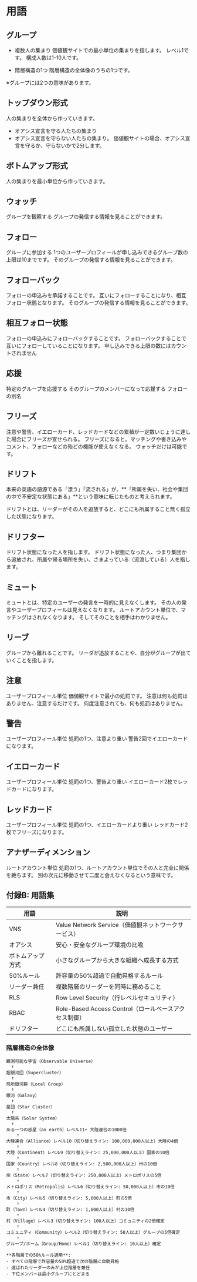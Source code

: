# 用語

## グループ
* 複数人の集まり
価値観サイトでの最小単位の集まりを指します。
レベル1です。
構成人数は1-10人です。

* 階層構造の1つ
階層構造の全体像のうちの1つです。

※グループには2つの意味があります。

## トップダウン形式
人の集まりを全体から作っていきます。

* オアシス宣言を守る人たちの集まり
* オアシス宣言を守らない人たちの集まり。
価値観サイトの場合、オアシス宣言を守るか、守らないかで2分します。

## ボトムアップ形式
人の集まりを最小単位から作っていきます。

## ウォッチ
グループを観察する
グループの発信する情報を見ることができます。

## フォロー
グループに参加する
1つのユーザープロフィールが申し込みできるグループ数の上限は10までです。
そのグループの発信する情報を見ることができます。

## フォローバック
フォローの申込みを承諾することです。
互いにフォローすることになり、相互フォロー状態となります。
そのグループの発信する情報を見ることができます。

## 相互フォロー状態
フォローの申込みにフォローバックすることです。
フォローバックすることで互いにフォローしていることになります。
申し込みできる上限の数にはカウントされません

## 応援
特定のグループを応援する
そのグループのメンバーになって応援する
フォローの別名

## フリーズ
注意や警告、イエローカード、レッドカードなどの累積が一定数いじょうに達した場合にフリーズが宣せられる。
フリーズになると。マッチングや書き込みやコメント、フォローなどの殆どの機能が使えなくなる。
ウォッチだけは可能です。

## ドリフト
本来の英語の語源である「漂う」「流される」が、**「所属を失い、社会や集団の中で不安定な状態にある」**という意味に転じたものと考えられます。

ドリフトとは、リーダーがその人を追放すると、どこにも所属すること無く孤立した状態になります。

## ドリフター
ドリフト状態になった人を指します。
ドリフト状態になった人、つまり集団から追放され、所属や帰る場所を失い、さまよっている（流浪している）人を指します。

## ミュート
ミュートとは、特定のユーザーの発言を一時的に見えなくします。
その人の発言やユーザープロフィールは見えなくなります。
ルートアカウント単位で、マッチングはされなくなります。
そしてそのことを相手はわかりません。

## リーブ
グループから離れることです。
リーダが追放することや、自分がグループが出ていくことを指します。

## 注意
ユーザープロフィール単位
価値観サイトで最小の処罰です。
注意は何も処罰はありません、注意するだけです。
何度注意されても、何も処罰はありません。

## 警告
ユーザープロフィール単位
処罰の1つ、注意より重い
警告2回でイエローカードになります。

## イエローカード
ユーザープロフィール単位
処罰の1つ、警告より重い
イエローカード2枚でレッドカードになります。

## レッドカード
ユーザープロフィール単位
処罰の1つ、イエローカードより重い
レッドカード2枚でフリーズになります。

## アナザーディメンション
ルートアカウント単位
処罰の1つ、ルートアカウント単位でその人と完全に関係を絶ちます。
別の次元に移動させて二度と会えなくなるという意味です。



## 付録B: 用語集

| 用語 | 説明 |
|------|------|
| VNS | Value Network Service（価値観ネットワークサービス） |
| オアシス | 安心・安全なグループ環境の比喩 |
| ボトムアップ方式 | 小さなグループから大きな組織へ成長する方式 |
| 50%ルール | 許容量の50%超過で自動昇格するルール |
| リーダー兼任 | 複数階層のリーダーを同時に務めること |
| RLS | Row Level Security（行レベルセキュリティ） |
| RBAC | Role-Based Access Control（ロールベースアクセス制御） |
| ドリフター | どこにも所属しない孤立した状態のユーザー |




### 階層構造の全体像

```
観測可能な宇宙（Observable Universe）
  ↑
超銀河団（Supercluster）
  ↑
局所銀河群（Local Group）
  ↑
銀河（Galaxy）
  ↑
星団（Star Cluster）
  ↑
太陽系（Solar System）
  ↑
ある一つの惑星（an earth）レベル11+ 大陸連合の1000倍
    ↑
大陸連合（Alliance）レベル10（切り替えライン: 100,000,000人以上）大陸の4倍
    ↑
大陸（Continent）レベル9（切り替えライン: 25,000,000人以上）国家の10倍
    ↑
国家（Country）レベル8（切り替えライン: 2,500,000人以上）州の10倍
    ↑
州（State）レベル7（切り替えライン: 250,000人以上）メトロポリスの5倍
    ↑
メトロポリス（Metropolis）レベル6（切り替えライン: 50,000人以上）市の10倍
    ↑
市（City）レベル5（切り替えライン: 5,000人以上）町の5倍
    ↑
町（Town）レベル4（切り替えライン: 1,000人以上）村の10倍
    ↑
村（Village）レベル3（切り替えライン: 100人以上）コミュニティの2倍確定
    ↑
コミュニティ（Community）レベル2（切り替えライン: 50人以上）グループの5倍確定
    ↑
グループ/ホーム（Group/Home）レベル1（切り替えライン: 10人以上）確定

**各階層での50%ルール適用**:
- すべての階層で許容量の50%超過で次の階層に自動昇格
- 選ばれたリーダーのみが上位階層を兼任
- 下位メンバーは最小グループにとどまる
